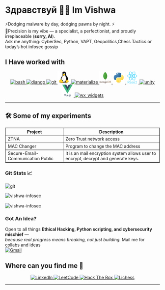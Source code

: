 

# Здравствуй 🐦‍🔥 Im Vishwa
⚡Dodging malware by day, dodging pawns by night. ⚡ <br>
🎯Precision is my vibe — a specialist, a perfectionist, and proudly irreplaceable (**sorry, AI**).  <br>
Ask me anything: CyberSec, Python, VAPT, Geopolitics,Chess Tactics or today’s hot infosec gossip

## I Have worked with 

<p align="center"> <a href="https://www.gnu.org/software/bash/" target="_blank" rel="noreferrer"> <img src="https://www.vectorlogo.zone/logos/gnu_bash/gnu_bash-icon.svg" alt="bash" width="40" height="40"/> </a> 
<a href="https://www.djangoproject.com/" target="_blank" rel="noreferrer"> 
   <img src="https://cdn.worldvectorlogo.com/logos/django.svg" alt="django" width="40" height="40"/> </a> 
    <a href="https://git-scm.com/" target="_blank" rel="noreferrer"> 
       <img src="https://www.vectorlogo.zone/logos/git-scm/git-scm-icon.svg" alt="git" width="40" height="40"/> </a> 
   <a href="https://www.linux.org/" target="_blank" rel="noreferrer"> <img src="https://raw.githubusercontent.com/devicons/devicon/master/icons/linux/linux-original.svg" alt="linux" width="40" height="40"/> </a> 
   <a href="https://materializecss.com/" target="_blank" rel="noreferrer"> <img src="https://raw.githubusercontent.com/prplx/svg-logos/5585531d45d294869c4eaab4d7cf2e9c167710a9/svg/materialize.svg" alt="materialize" width="40" height="40"/> </a> 
   <a href="https://www.mongodb.com/" target="_blank" rel="noreferrer"> <img src="https://raw.githubusercontent.com/devicons/devicon/master/icons/mongodb/mongodb-original-wordmark.svg" alt="mongodb" width="40" height="40"/> </a> <a href="https://www.python.org" target="_blank" rel="noreferrer"> 
      <img src="https://raw.githubusercontent.com/devicons/devicon/master/icons/python/python-original.svg" alt="python" width="40" height="40"/> </a> <a href="https://reactjs.org/" target="_blank" rel="noreferrer">
         <img src="https://raw.githubusercontent.com/devicons/devicon/master/icons/react/react-original-wordmark.svg" alt="react" width="40" height="40"/> </a> <a href="https://unity.com/" target="_blank" rel="noreferrer"> 
            <img src="https://www.vectorlogo.zone/logos/unity3d/unity3d-icon.svg" alt="unity" width="40" height="40"/> </a> <a href="https://vuejs.org/" target="_blank" rel="noreferrer"> <img src="https://raw.githubusercontent.com/devicons/devicon/master/icons/vuejs/vuejs-original-wordmark.svg" alt="vuejs" width="40" height="40"/> </a> <a href="https://www.wxwidgets.org/" target="_blank" rel="noreferrer"> 
               <img src="https://upload.wikimedia.org/wikipedia/commons/b/bb/WxWidgets.svg" alt="wx_widgets" width="40" height="40"/> </a>
</p>

---
<h2>🛠️ Some of my experiments</h2>
<table border="1">
  <tr>
    <th>Project</th>
    <th>Description</th>
    
  </tr>
  <tr>
    <td>ZTNA</td>
    <td>Zero Trust network access</td>
    
  </tr>
  <tr>
    <td>MAC Changer</td>
    <td>Program to change the MAC address</td>
    
  </tr>
   <tr>
    <td>Secure-Email-Communication Public</td>
    <td>It is an mail encryption system allows user to encrypt, decrypt and generate keys.</td>
   
  </tr>
  
</table>
<h3>Git Stats 📈</h3>


<p><img align="center" src="https://github-readme-stats.vercel.app/api?username=vishwa-infosec&show_icons=true&locale=en&theme=transparent" alt="git" /></p>

<p><img src="https://github-readme-stats.vercel.app/api/top-langs?username=vishwa-infosec&show_icons=true&locale=en&layout=compact&theme=radical" alt="vishwa-infosec" /></p>
<p><img align="center" src="https://github-readme-streak-stats.herokuapp.com/?user=vishwa-infosec&theme=dark" alt="vishwa-infosec" /></p>
<h3>Got An Idea?</h3>

Open to all things **Ethical Hacking, Python scripting, and cybersecurity mischief** —  
*because real progress means breaking, not just building.*
Mail me for collabs and ideas 
<br>
<a href="mailto:vishwainfosec@gmail.com" target="_blank">
    <img src="https://img.shields.io/badge/Gmail-D14836?style=for-the-badge&logo=gmail&logoColor=white" alt="Gmail"/>
  </a>

## Where can you find me 🧐

 <div align="center">
<a href="https://www.linkedin.com/in/vishwa-s-cybersec/" target="_blank">
    <img src="https://img.shields.io/badge/LinkedIn-0A66C2?style=for-the-badge&logo=linkedin&logoColor=white" alt="LinkedIn"/>
  </a>
<a href="https://leetcode.com/u/vishwa17__/" target="_blank">
    <img src="https://img.shields.io/badge/LeetCode-FFA116?style=for-the-badge&logo=leetcode&logoColor=white" alt="LeetCode"/>
  </a>
<a href="https://app.hackthebox.com/profile/vishwa1709" target="_blank">
    <img src="https://img.shields.io/badge/Hack%20The%20Box-11141F?style=for-the-badge&logo=hackthebox&logoColor=9FEF00" alt="Hack The Box"/>
  </a>
 
  <a href="https://lichess.org/@/vishwa1709" target="_blank">
    <img src="https://img.shields.io/badge/Lichess-FFFFFF?style=for-the-badge&logo=lichess&logoColor=010101" alt="Lichess"/>
  </a>
</div>

---

<!-- Profile crafted for a cyber defender who loves to play chess. Fork and take your own shot! -->


